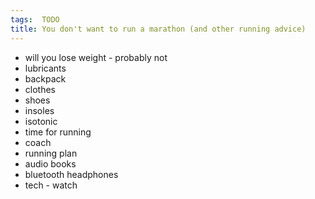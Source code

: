 ```yaml
---
tags:  TODO
title: You don't want to run a marathon (and other running advice)
---
```

- will you lose weight - probably not
- lubricants
- backpack
- clothes
- shoes
- insoles
- isotonic
- time for running
- coach
- running plan
- audio books
- bluetooth headphones
- tech - watch
